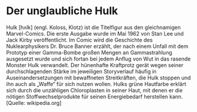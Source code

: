 # Der unglaubliche Hulk

Hulk [hʌlk] (engl. Koloss, Klotz) ist die Titelfigur aus den gleichnamigen Marvel-Comics. Die erste Ausgabe wurde im Mai 1962 von Stan Lee und Jack Kirby veröffentlicht. Im Comic wird die Geschichte des Nuklearphysikers Dr. Bruce Banner erzählt, der nach einem Unfall mit dem Prototyp einer Gamma-Bombe großen Mengen an Gammastrahlung ausgesetzt wurde und sich fortan bei jedem Anflug von Wut in das rasende Monster Hulk verwandelt. Der hünenhafte Kraftprotz gerät wegen seiner durchschlagenden Stärke im jeweiligen Storyverlauf häufig in Auseinandersetzungen mit bewaffneten Streitkräften, die Hulk stoppen und ihn auch als „Waffe“ für sich nutzen wollen. Hulks grüne Hautfarbe erklärt sich durch die unzähligen Chloroplasten in seiner Haut, mit denen er die nötigen Stoffwechselprodukte für seinen Energiebedarf herstellen kann. [Quelle: wikipedia.org]